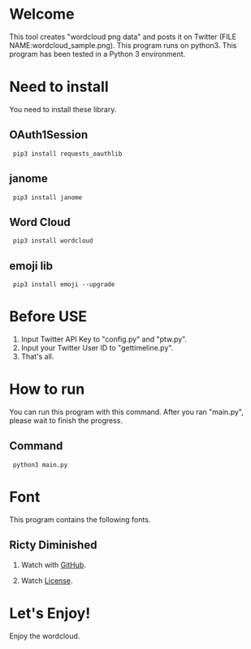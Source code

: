# Welcome
This tool creates "wordcloud png data" and posts it on Twitter (FILE NAME:wordcloud_sample.png). This program runs on python3.
This program has been tested in a Python 3 environment. 

# Need to install
You need to install these library.
 ## OAuth1Session
     pip3 install requests_oauthlib
 ## janome
     pip3 install janome
 ## Word Cloud
     pip3 install wordcloud
 ## emoji lib
     pip3 install emoji --upgrade
     
# Before USE
1. Input Twitter API Key to "config.py" and "ptw.py".
2. Input your Twitter User ID to "gettimeline.py".
3. That's all.

# How to run
You can run this program with this command. After you ran "main.py", please wait to finish the progress.
 ## Command
     python3 main.py

# Font
This program contains the following fonts. 
 ## Ricty Diminished
 1. Watch with [GitHub](https://github.com/edihbrandon/RictyDiminished).
 
 2. Watch [License](https://scripts.sil.org/cms/scripts/page.php?site_id=nrsi&id=ofl).

# Let's Enjoy!
Enjoy the wordcloud.
